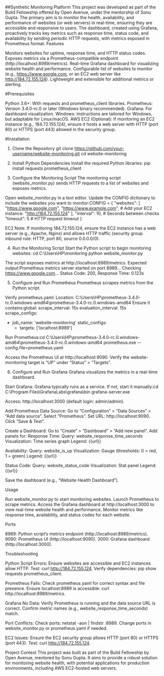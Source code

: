 ##Synthetic Monitoring Platform
This project was developed as part of the Build Fellowship offered by Open Avenue, under the mentorship of Sonu Gupta. The primary aim is to monitor the health, availability, and performance of websites (or web servers) in real-time, ensuring they are accessible and responsive to users. The dashboard, created using Grafana, proactively tracks key metrics such as response time, status code, and availability by sending periodic HTTP requests, with metrics exposed in Prometheus format.
Features

Monitors websites for uptime, response time, and HTTP status codes.
Exposes metrics via a Prometheus-compatible endpoint (http://localhost:8989/metrics).
Real-time Grafana dashboard for visualizing website health and performance.
Configurable list of websites to monitor (e.g., https://www.google.com, or an EC2 web server like http://184.72.155.124).
Lightweight and extensible for additional metrics or alerting.

#Prerequisites

Python 3.6+: With requests and prometheus_client libraries.
Prometheus: Version 3.4.0-rc.0 or later (Windows binary recommended).
Grafana: For dashboard visualization.
Windows: Instructions are tailored for Windows, but adaptable for Linux/macOS.
AWS EC2 (Optional): If monitoring an EC2 instance (e.g., 184.72.155.124), ensure it hosts a web server with HTTP (port 80) or HTTPS (port 443) allowed in the security group.

#Installation
1. Clone the Repository
git clone https://github.com/your-username/website-monitoring.git
cd website-monitoring

2. Install Python Dependencies
Install the required Python libraries:
pip install requests prometheus_client

3. Configure the Monitoring Script
The monitoring script (website_monitor.py) sends HTTP requests to a list of websites and exposes metrics.

Open website_monitor.py in a text editor.
Update the CONFIG dictionary to include the websites you want to monitor:CONFIG = {
    "websites": [
        "https://www.google.com",
        "https://www.example.com",
        # Add your EC2 instance: "http://184.72.155.124"
    ],
    "interval": 10,  # Seconds between checks
    "timeout": 5    # HTTP request timeout
}


EC2 Note: If monitoring 184.72.155.124, ensure the EC2 instance has a web server (e.g., Apache, Nginx) and allows HTTP traffic (security group inbound rule: HTTP, port 80, source 0.0.0.0/0).

4. Run the Monitoring Script
Start the Python script to begin monitoring websites:
cd C:\Users\HP\monitoring
python website_monitor.py


The script exposes metrics at http://localhost:8989/metrics.
Expected output:Prometheus metrics server started on port 8989...
Checking https://www.google.com...
Status Code: 200, Response Time: 0.123s



5. Configure and Run Prometheus
Prometheus scrapes metrics from the Python script.

Verify prometheus.yaml:
Location: C:\Users\HP\prometheus-3.4.0-rc.0.windows-amd64\prometheus-3.4.0-rc.0.windows-amd64
Ensure it contains:global:
  scrape_interval: 15s
  evaluation_interval: 15s
scrape_configs:
  - job_name: 'website-monitoring'
    static_configs:
      - targets: ['localhost:8989']




Run Prometheus:cd C:\Users\HP\prometheus-3.4.0-rc.0.windows-amd64\prometheus-3.4.0-rc.0.windows-amd64
prometheus.exe --config.file=prometheus.yaml


Access the Prometheus UI at http://localhost:9090.
Verify the website-monitoring target is “UP” under “Status” > “Targets”.

6. Configure and Run Grafana
Grafana visualizes the metrics in a real-time dashboard.

Start Grafana:
Grafana typically runs as a service. If not, start it manually:cd C:\Program Files\GrafanaLabs\grafana\bin
grafana-server.exe


Access: http://localhost:3000 (default login: admin/admin).


Add Prometheus Data Source:
Go to “Configuration” > “Data Sources” > “Add data source”.
Select “Prometheus”.
Set URL: http://localhost:9090.
Click “Save & Test”.


Create a Dashboard:
Go to “Create” > “Dashboard” > “Add new panel”.
Add panels for:
Response Time:
Query: website_response_time_seconds
Visualization: Time series graph
Legend: {{url}}


Availability:
Query: website_is_up
Visualization: Gauge (thresholds: 0 = red, 1 = green)
Legend: {{url}}


Status Code:
Query: website_status_code
Visualization: Stat panel
Legend: {{url}}




Save the dashboard (e.g., “Website Health Dashboard”).



Usage

Run website_monitor.py to start monitoring websites.
Launch Prometheus to scrape metrics.
Access the Grafana dashboard at http://localhost:3000 to view real-time website health and performance.
Monitor metrics like response time, availability, and status codes for each website.

Ports

8989: Python script’s metrics endpoint (http://localhost:8989/metrics).
9090: Prometheus UI (http://localhost:9090).
3000: Grafana dashboard (http://localhost:3000).

Troubleshooting

Python Script Errors:
Ensure websites are accessible and EC2 instances allow HTTP.
Test: curl http://184.72.155.124.
Verify dependencies: pip show requests prometheus_client.


Prometheus Fails:
Check prometheus.yaml for correct syntax and file presence.
Ensure localhost:8989 is accessible: curl http://localhost:8989/metrics.


Grafana No Data:
Verify Prometheus is running and the data source URL is correct.
Confirm metric names (e.g., website_response_time_seconds) match.


Port Conflicts:
Check ports: netstat -aon | findstr :8989.
Change ports in website_monitor.py or prometheus.yaml if needed.


EC2 Issues:
Ensure the EC2 security group allows HTTP (port 80) or HTTPS (port 443).
Test: curl http://184.72.155.124.



Project Context
This project was built as part of the Build Fellowship by Open Avenue, mentored by Sonu Gupta. It aims to provide a robust solution for monitoring website health, with potential applications for production environments, including AWS EC2-hosted web servers.



